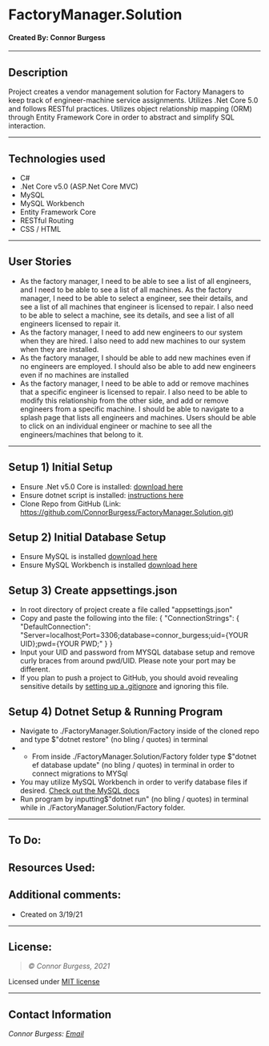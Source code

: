 # FactoryManager.Solution
#### Created By: Connor Burgess 
* * *

## Description  
Project creates a vendor management solution for Factory Managers to keep track of engineer-machine service assignments. Utilizes .Net Core 5.0 and follows RESTful practices. Utilizes object relationship mapping (ORM) through Entity Framework Core in order to abstract and simplify SQL interaction.

* * *

## Technologies used
* C#
* .Net Core v5.0 (ASP.Net Core MVC)
* MySQL
* MySQL Workbench
* Entity Framework Core
* RESTful Routing
* CSS / HTML
* * *

## User Stories
* As the factory manager, I need to be able to see a list of all engineers, and I need to be able to see a list of all machines.
As the factory manager, I need to be able to select a engineer, see their details, and see a list of all machines that engineer is licensed to repair. I also need to be able to select a machine, see its details, and see a list of all engineers licensed to repair it.
* As the factory manager, I need to add new engineers to our system when they are hired. I also need to add new machines to our system when they are installed.
* As the factory manager, I should be able to add new machines even if no engineers are employed. I should also be able to add new engineers even if no machines are installed
* As the factory manager, I need to be able to add or remove machines that a specific engineer is licensed to repair. I also need to be able to modify this relationship from the other side, and add or remove engineers from a specific machine.
I should be able to navigate to a splash page that lists all engineers and machines. Users should be able to click on an individual engineer or machine to see all the engineers/machines that belong to it.

* * *
## Setup 1) Initial Setup
* Ensure .Net v5.0 Core is installed: [download here](https://dotnet.microsoft.com/download/dotnet/5.0)
* Ensure dotnet script is installed: [instructions here](https://github.com/filipw/dotnet-script)
* Clone Repo from GitHub (Link: https://github.com/ConnorBurgess/FactoryManager.Solution.git)

## Setup 2) Initial Database Setup
* Ensure MySQL is installed [download here](https://www.mysql.com/)
* Ensure MySQL Workbench is installed [download here](https://www.mysql.com/products/workbench/)

## Setup 3) Create appsettings.json
* In root directory of project create a file called "appsettings.json"
* Copy and paste the following into the file:
{
  "ConnectionStrings": {
    "DefaultConnection": "Server=localhost;Port=3306;database=connor_burgess;uid={YOUR UID};pwd={YOUR PWD;"
  }
}
* Input your UID and password from MYSQL database setup and remove curly braces from around pwd/UID. Please note your port may be different.
* If you plan to push a project to GitHub, you should avoid revealing sensitive details by [setting up a .gitignore](https://docs.github.com/en/github/using-git/ignoring-files) and ignoring this file.

## Setup 4) Dotnet Setup & Running Program
* Navigate to ./FactoryManager.Solution/Factory inside of the cloned repo and type $"dotnet restore" (no bling / quotes) in terminal
* * From inside ./FactoryManager.Solution/Factory folder type $"dotnet ef database update" (no bling / quotes) in terminal in order to connect migrations to MYSql
* You may utilize MySQL Workbench in order to verify database files if desired. [Check out the MySQL docs](https://dev.mysql.com/doc/workbench/en/wb-sql-editor-navigator.html)
* Run program by inputting$"dotnet run" (no bling / quotes) in terminal while in ./FactoryManager.Solution/Factory folder.

* * *

## To Do:

## Resources Used:

## Additional comments:
* Created on 3/19/21  
* * *

## License:
> *&copy; Connor Burgess, 2021*

Licensed under [MIT license](https://mit-license.org/)

* * *

## Contact Information
_Connor Burgess: [Email](connorburgesscodes@gmail.com)_